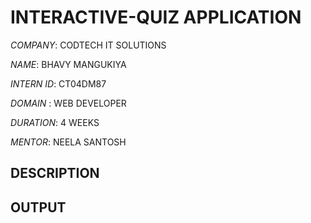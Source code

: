 # INTERACTIVE-QUIZ APPLICATION 

*COMPANY*: CODTECH IT SOLUTIONS

*NAME*: BHAVY MANGUKIYA

*INTERN ID*: CT04DM87

*DOMAIN* : WEB DEVELOPER

*DURATION*: 4 WEEKS

*MENTOR*: NEELA SANTOSH

## DESCRIPTION

## OUTPUT
